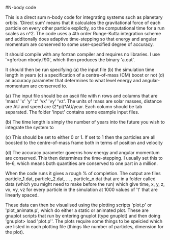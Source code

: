 #N-body code

This is a direct sum n-body code for integrating systems such as planetary orbits. 'Direct sum' means that it calculates the gravitational force of each particle on every other particle explictly, so the computational time for a run scales as n^2. The code uses a 4th order Runge-Kutta integration scheme and additonally does adaptive time-stepping so that energy and angular momentum are conserved to some user-specified degree of accuracy.

It should compile with any fortran compiler and requires no libraries. I use '>gfortran nbody.f90', which then produces the binary 'a.out'.

It should then be run specifying (a) the input file (b) the simulation time length in years (c) a specification of a centre-of-mass (CM) boost or not (d) an accuracy parameter that determines to what level energy and angular-momentum are conserved to.

(a) The input file should be an ascii file with n rows and columns that are 'mass' 'x' 'y' 'z' 'vx' 'vy' 'vz'. The units of mass are solar masses, distance are AU and speed are (2*pi)*AU/year. Each column should be tab separated. The folder 'input' contains some example input files.

(b) The time length is simply the number of years into the future you wish to integrate the system to

(c) This should be set to either 0 or 1. If set to 1 then the particles are all boosted to the centre-of-mass frame both in terms of position and velocity

(d) The accuracy parameter governs how energy and angular momentum are conserved. This then determines the time-stepping. I usually set this to 1e-6, which means both quantities are conserved to one part in a million.

When the code runs it gives a rough % of completion. The output are files particle_1.dat, particle_2.dat, ... , particle_n.dat that are in a folder called data (which you might need to make before the run) which give time, x, y, z, vx, vy, vz for every particle in the simulation at 1000 values of 't' that are linearly spaced.

These data can then be visualised using the plotting scripts 'plot.p' or 'plot_animate.p', which do either a static or animated plot. These are gnuplot scripts that run by entering gnuplot (type gnuplot) and then doing 'gnuplot> load 'plot.p''. The plots require some things to be speicied which are listed in each plotting file (things like number of particles, dimension for the plot).